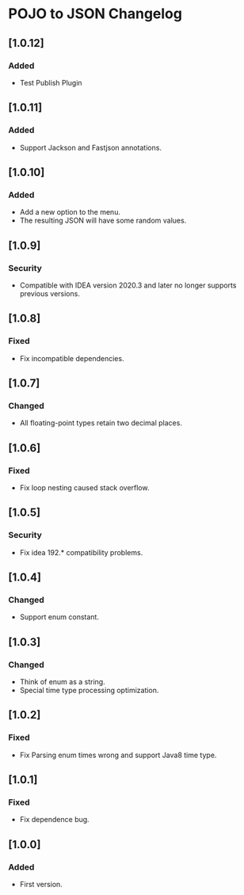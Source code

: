 # POJO to JSON Changelog

## [1.0.12]

### Added

- Test Publish Plugin

## [1.0.11]

### Added

- Support Jackson and Fastjson annotations.

## [1.0.10]

### Added

- Add a new option to the menu.
- The resulting JSON will have some random values.

## [1.0.9]

### Security

- Compatible with IDEA version 2020.3 and later no longer supports previous versions.

## [1.0.8]

### Fixed

- Fix incompatible dependencies.

## [1.0.7]

### Changed

- All floating-point types retain two decimal places.

## [1.0.6]

### Fixed

- Fix loop nesting caused stack overflow.

## [1.0.5]

### Security

- Fix idea 192.* compatibility problems.

## [1.0.4]

### Changed

- Support enum constant.

## [1.0.3]

### Changed

- Think of enum as a string.
- Special time type processing optimization.

## [1.0.2]

### Fixed

- Fix Parsing enum times wrong and support Java8 time type.

## [1.0.1]

### Fixed

- Fix dependence bug.

## [1.0.0]

### Added

- First version.